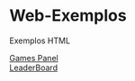 # Web-Exemplos
Exemplos HTML

<a href="https://game-awake.github.io/Web-Exemplos/gamespanel/">Games Panel</a><br/>
<a href="https://game-awake.github.io/Web-Exemplos/leaderboard/">LeaderBoard</a>
